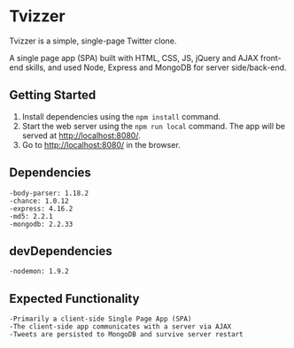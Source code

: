 # Tvizzer

Tvizzer is a simple, single-page Twitter clone.

A single page app (SPA) built with HTML, CSS, JS, jQuery and AJAX front-end skills, and used Node, Express and MongoDB for server side/back-end.

## Getting Started

1. Install dependencies using the `npm install` command.
2. Start the web server using the `npm run local` command. The app will be served at <http://localhost:8080/>.
3. Go to <http://localhost:8080/> in the browser.

## Dependencies

	-body-parser: 1.18.2
	-chance: 1.0.12
	-express: 4.16.2
	-md5: 2.2.1
	-mongodb: 2.2.33
 
## devDependencies
	-nodemon: 1.9.2

## Expected Functionality
	-Primarily a client-side Single Page App (SPA)
	-The client-side app communicates with a server via AJAX
	-Tweets are persisted to MongoDB and survive server restart

